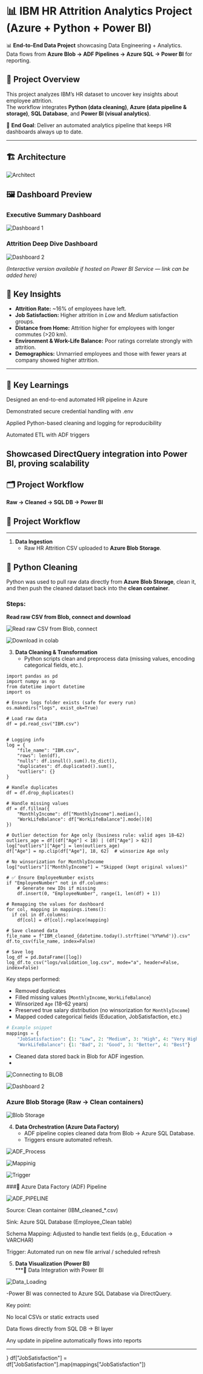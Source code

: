 # 📊 IBM HR Attrition Analytics Project  (Azure + Python + Power BI)

📊 **End-to-End Data Project** showcasing Data Engineering + Analytics.  
Data flows from **Azure Blob → ADF Pipelines → Azure SQL → Power BI** for reporting.  

## 🚀 Project Overview  
This project analyzes IBM’s HR dataset to uncover key insights about employee attrition.  
The workflow integrates **Python (data cleaning)**, **Azure (data pipeline & storage)**, **SQL Database**, and **Power BI (visual analytics)**.  

🔑 **End Goal**: Deliver an automated analytics pipeline that keeps HR dashboards always up to date.  

---
## 🏗️ Architecture
![Architect](images/Architect.png)  

## 🖼 Dashboard Preview  

### Executive Summary Dashboard  
![Dashboard 1](images/Dashboard1.jpg)  

### Attrition Deep Dive Dashboard  
![Dashboard 2](images/Dashboard2.jpg)  

*(Interactive version available if hosted on Power BI Service — link can be added here)*  

## 🔑 Key Insights
- **Attrition Rate:** ~16% of employees have left.  
- **Job Satisfaction:** Higher attrition in *Low* and *Medium* satisfaction groups.  
- **Distance from Home:** Attrition higher for employees with longer commutes (>20 km).  
- **Environment & Work-Life Balance:** Poor ratings correlate strongly with attrition.  
- **Demographics:** Unmarried employees and those with fewer years at company showed higher attrition.  

---

## 🚀 Key Learnings

Designed an end-to-end automated HR pipeline in Azure

Demonstrated secure credential handling with .env

Applied Python-based cleaning and logging for reproducibility

Automated ETL with ADF triggers

Showcased DirectQuery integration into Power BI, proving scalability
---

## 🗂 Project Workflow  

**Raw → Cleaned → SQL DB → Power BI**  

## 📌 Project Workflow

---

1. **Data Ingestion**  
   - Raw HR Attrition CSV uploaded to **Azure Blob Storage**.

## 🐍 Python Cleaning

Python was used to pull raw data directly from **Azure Blob Storage**, clean it, and then push the cleaned dataset back into the **clean container**.  

### Steps:
 **Read raw CSV from Blob, connect and download** 
 
![Read raw CSV from Blob, connect](images/read1.png)

![Download in colab](images/Download2.png)

3. **Data Cleaning & Transformation**  
   - Python scripts clean and preprocess data (missing values, encoding categorical fields, etc.).
```
import pandas as pd
import numpy as np
from datetime import datetime
import os

# Ensure logs folder exists (safe for every run)
os.makedirs("logs", exist_ok=True)

# Load raw data
df = pd.read_csv("IBM.csv")


# Logging info
log = {
    "file_name": "IBM.csv",
    "rows": len(df),
    "nulls": df.isnull().sum().to_dict(),
    "duplicates": df.duplicated().sum(),
    "outliers": {}
}

# Handle duplicates
df = df.drop_duplicates()

# Handle missing values
df = df.fillna({
    "MonthlyIncome": df["MonthlyIncome"].median(),
    "WorkLifeBalance": df["WorkLifeBalance"].mode()[0]
})

# Outlier detection for Age only (business rule: valid ages 18–62)
outliers_age = df[(df["Age"] < 18) | (df["Age"] > 62)]
log["outliers"]["Age"] = len(outliers_age)
df["Age"] = np.clip(df["Age"], 18, 62)  # winsorize Age only

# No winsorization for MonthlyIncome
log["outliers"]["MonthlyIncome"] = "Skipped (kept original values)"

# ✅ Ensure EmployeeNumber exists
if "EmployeeNumber" not in df.columns:
    # Generate new IDs if missing
    df.insert(0, "EmployeeNumber", range(1, len(df) + 1))

# Remapping the values for dashboard
for col, mapping in mappings.items():
  if col in df.columns:
    df[col] = df[col].replace(mapping)

# Save cleaned data
file_name = f"IBM_cleaned_{datetime.today().strftime('%Y%m%d')}.csv"
df.to_csv(file_name, index=False)

# Save log
log_df = pd.DataFrame([log])
log_df.to_csv("logs/validation_log.csv", mode="a", header=False, index=False)
```

Key steps performed:  
- Removed duplicates  
- Filled missing values (`MonthlyIncome`, `WorkLifeBalance`)  
- Winsorized `Age` (18–62 years)  
- Preserved true salary distribution (no winsorization for `MonthlyIncome`)  
- Mapped coded categorical fields (Education, JobSatisfaction, etc.)  

```python
# Example snippet
mappings = {
    "JobSatisfaction": {1: "Low", 2: "Medium", 3: "High", 4: "Very High"},
    "WorkLifeBalance": {1: "Bad", 2: "Good", 3: "Better", 4: "Best"}
```
   - Cleaned data stored back in Blob for ADF ingestion.
   - 
![Connecting to BLOB](images/connect1.png)

![Dashboard 2](images/download.png)


### Azure Blob Storage (Raw → Clean containers)  

![Blob Storage](images/Blob_raw.png) 

4. **Data Orchestration (Azure Data Factory)**  
   - ADF pipeline copies cleaned data from Blob → Azure SQL Database.
   - Triggers ensure automated refresh.

![ADF_Process](images/ADF1.png)

![Mappinig](images/ADF2.png)

![Trigger](images/Trigger.png)

###🔄 Azure Data Factory (ADF) Pipeline

![ADF_PIPELINE](images/ADF_Pipeline.png)

Source: Clean container (IBM_cleaned_*.csv)

Sink: Azure SQL Database (Employee_Clean table)

Schema Mapping: Adjusted to handle text fields (e.g., Education → VARCHAR)

Trigger: Automated run on new file arrival / scheduled refresh

5. **Data Visualization (Power BI)**  
    ***🔗 Data Integration with Power BI
   
![Data_Loading](images/Data_Load.jpg)

   -Power BI was connected to Azure SQL Database via DirectQuery.

Key point:

No local CSVs or static extracts used

Data flows directly from SQL DB → BI layer

Any update in pipeline automatically flows into reports

---





}
df["JobSatisfaction"] = df["JobSatisfaction"].map(mappings["JobSatisfaction"])
